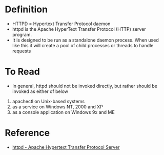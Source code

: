 # Definition
* HTTPD = Hypertext Transfer Protocol daemon
* httpd is the Apache HyperText Transfer Protocol (HTTP) server program. 
* It is designed to be run as a standalone daemon process. When used like this it will create a pool of child processes or threads to handle requests

# To Read
* In general, httpd should not be invoked directly, but rather should be invoked as either of below
1. apachectl on Unix-based systems 
2. as a service on Windows NT, 2000 and XP 
3. as a console application on Windows 9x and ME

# Reference
* [httpd - Apache Hypertext Transfer Protocol Server](https://httpd.apache.org/docs/2.4/programs/httpd.html)



